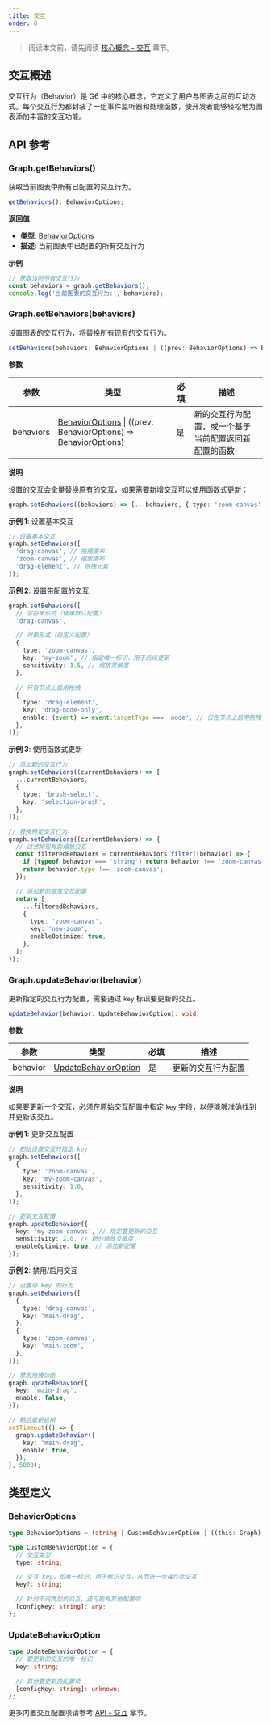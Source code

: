 ```yaml
---
title: 交互
order: 8
---
```


> 阅读本文前，请先阅读 [核心概念 - 交互](/manual/core-concept/behavior) 章节。

## 交互概述

交互行为（Behavior）是 G6 中的核心概念，它定义了用户与图表之间的互动方式。每个交互行为都封装了一组事件监听器和处理函数，使开发者能够轻松地为图表添加丰富的交互功能。

## API 参考

### Graph.getBehaviors()

获取当前图表中所有已配置的交互行为。

```typescript
getBehaviors(): BehaviorOptions;
```

**返回值**

- **类型**: [BehaviorOptions](#behavioroptions)
- **描述**: 当前图表中已配置的所有交互行为

**示例**

```typescript
// 获取当前所有交互行为
const behaviors = graph.getBehaviors();
console.log('当前图表的交互行为:', behaviors);
```

### Graph.setBehaviors(behaviors)

设置图表的交互行为，将替换所有现有的交互行为。

```typescript
setBehaviors(behaviors: BehaviorOptions | ((prev: BehaviorOptions) => BehaviorOptions)): void;
```

**参数**

| 参数      | 类型                                                                                | 必填 | 描述                                                 |
| --------- | ----------------------------------------------------------------------------------- | ---- | ---------------------------------------------------- |
| behaviors | [BehaviorOptions](#behavioroptions) \| ((prev: BehaviorOptions) => BehaviorOptions) | 是   | 新的交互行为配置，或一个基于当前配置返回新配置的函数 |

**说明**

设置的交互会全量替换原有的交互，如果需要新增交互可以使用函数式更新：

```typescript
graph.setBehaviors((behaviors) => [...behaviors, { type: 'zoom-canvas' }]);
```

**示例 1**: 设置基本交互

```typescript
// 设置基本交互
graph.setBehaviors([
  'drag-canvas', // 拖拽画布
  'zoom-canvas', // 缩放画布
  'drag-element', // 拖拽元素
]);
```

**示例 2**: 设置带配置的交互

```typescript
graph.setBehaviors([
  // 字符串形式（使用默认配置）
  'drag-canvas',

  // 对象形式（自定义配置）
  {
    type: 'zoom-canvas',
    key: 'my-zoom', // 指定唯一标识，用于后续更新
    sensitivity: 1.5, // 缩放灵敏度
  },

  // 只有节点上启用拖拽
  {
    type: 'drag-element',
    key: 'drag-node-only',
    enable: (event) => event.targetType === 'node', // 仅在节点上启用拖拽
  },
]);
```

**示例 3**: 使用函数式更新

```typescript
// 添加新的交互行为
graph.setBehaviors((currentBehaviors) => [
  ...currentBehaviors,
  {
    type: 'brush-select',
    key: 'selection-brush',
  },
]);

// 替换特定交互行为
graph.setBehaviors((currentBehaviors) => {
  // 过滤掉现有的缩放交互
  const filteredBehaviors = currentBehaviors.filter((behavior) => {
    if (typeof behavior === 'string') return behavior !== 'zoom-canvas';
    return behavior.type !== 'zoom-canvas';
  });

  // 添加新的缩放交互配置
  return [
    ...filteredBehaviors,
    {
      type: 'zoom-canvas',
      key: 'new-zoom',
      enableOptimize: true,
    },
  ];
});
```

### Graph.updateBehavior(behavior)

更新指定的交互行为配置，需要通过 `key` 标识要更新的交互。

```typescript
updateBehavior(behavior: UpdateBehaviorOption): void;
```

**参数**

| 参数     | 类型                                          | 必填 | 描述               |
| -------- | --------------------------------------------- | ---- | ------------------ |
| behavior | [UpdateBehaviorOption](#updatebehavioroption) | 是   | 更新的交互行为配置 |

**说明**

如果要更新一个交互，必须在原始交互配置中指定 `key` 字段，以便能够准确找到并更新该交互。

**示例 1**: 更新交互配置

```typescript
// 初始设置交互时指定 key
graph.setBehaviors([
  {
    type: 'zoom-canvas',
    key: 'my-zoom-canvas',
    sensitivity: 1.0,
  },
]);

// 更新交互配置
graph.updateBehavior({
  key: 'my-zoom-canvas', // 指定要更新的交互
  sensitivity: 2.0, // 新的缩放灵敏度
  enableOptimize: true, // 添加新配置
});
```

**示例 2**: 禁用/启用交互

```typescript
// 设置带 key 的行为
graph.setBehaviors([
  {
    type: 'drag-canvas',
    key: 'main-drag',
  },
  {
    type: 'zoom-canvas',
    key: 'main-zoom',
  },
]);

// 禁用拖拽功能
graph.updateBehavior({
  key: 'main-drag',
  enable: false,
});

// 稍后重新启用
setTimeout(() => {
  graph.updateBehavior({
    key: 'main-drag',
    enable: true,
  });
}, 5000);
```

## 类型定义

### BehaviorOptions

```typescript
type BehaviorOptions = (string | CustomBehaviorOption | ((this: Graph) => CustomBehaviorOption))[];

type CustomBehaviorOption = {
  // 交互类型
  type: string;

  // 交互 key，即唯一标识，用于标识交互，从而进一步操作此交互
  key?: string;

  // 针对不同类型的交互，还可能有其他配置项
  [configKey: string]: any;
};
```

### UpdateBehaviorOption

```typescript
type UpdateBehaviorOption = {
  // 要更新的交互的唯一标识
  key: string;

  // 其他要更新的配置项
  [configKey: string]: unknown;
};
```

更多内置交互配置项请参考 [API - 交互](/api/behaviors/auto-adapt-label) 章节。
